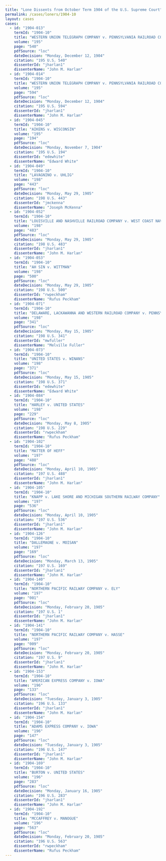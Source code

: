 ```yaml
---
title: "Lone Dissents from October Term 1904 of the U.S. Supreme Court"
permalink: /cases/loners/1904-10
layout: cases
cases:
  - id: "1904-013"
    termId: "1904-10"
    title: "WESTERN UNION TELEGRAPH COMPANY v. PENNSYLVANIA RAILROAD COMPANY et al."
    volume: "195"
    page: "540"
    pdfSource: "loc"
    dateDecision: "Monday, December 12, 1904"
    citation: "195 U.S. 540"
    dissenterId: "jharlan1"
    dissenterName: "John M. Harlan"
  - id: "1904-014"
    termId: "1904-10"
    title: "WESTERN UNION TELEGRAPH COMPANY v. PENNSYLVANIA RAILROAD COMPANY"
    volume: "195"
    page: "594"
    pdfSource: "loc"
    dateDecision: "Monday, December 12, 1904"
    citation: "195 U.S. 594"
    dissenterId: "jharlan1"
    dissenterName: "John M. Harlan"
  - id: "1904-045"
    termId: "1904-10"
    title: "AIKENS v. WISCONSIN"
    volume: "195"
    page: "194"
    pdfSource: "loc"
    dateDecision: "Monday, November 7, 1904"
    citation: "195 U.S. 194"
    dissenterId: "edewhite"
    dissenterName: "Edward White"
  - id: "1904-049"
    termId: "1904-10"
    title: "LAVAGNINO v. UHLIG"
    volume: "198"
    page: "443"
    pdfSource: "loc"
    dateDecision: "Monday, May 29, 1905"
    citation: "198 U.S. 443"
    dissenterId: "jmckenna"
    dissenterName: "Joseph McKenna"
  - id: "1904-052"
    termId: "1904-10"
    title: "LOUISVILLE AND NASHVILLE RAILROAD COMPANY v. WEST COAST NAVAL STORES COMPANY"
    volume: "198"
    page: "483"
    pdfSource: "loc"
    dateDecision: "Monday, May 29, 1905"
    citation: "198 U.S. 483"
    dissenterId: "jharlan1"
    dissenterName: "John M. Harlan"
  - id: "1904-053"
    termId: "1904-10"
    title: "AH SIN v. WITTMAN"
    volume: "198"
    page: "500"
    pdfSource: "loc"
    dateDecision: "Monday, May 29, 1905"
    citation: "198 U.S. 500"
    dissenterId: "rwpeckham"
    dissenterName: "Rufus Peckham"
  - id: "1904-071"
    termId: "1904-10"
    title: "DELAWARE, LACKAWANNA AND WESTERN RAILROAD COMPANY v. PENNSYLVANIA"
    volume: "198"
    page: "341"
    pdfSource: "loc"
    dateDecision: "Monday, May 15, 1905"
    citation: "198 U.S. 341"
    dissenterId: "mwfuller"
    dissenterName: "Melville Fuller"
  - id: "1904-073"
    termId: "1904-10"
    title: "UNITED STATES v. WINANS"
    volume: "198"
    page: "371"
    pdfSource: "loc"
    dateDecision: "Monday, May 15, 1905"
    citation: "198 U.S. 371"
    dissenterId: "edewhite"
    dissenterName: "Edward White"
  - id: "1904-084"
    termId: "1904-10"
    title: "HARLEY v. UNITED STATES"
    volume: "198"
    page: "229"
    pdfSource: "loc"
    dateDecision: "Monday, May 8, 1905"
    citation: "198 U.S. 229"
    dissenterId: "rwpeckham"
    dissenterName: "Rufus Peckham"
  - id: "1904-102"
    termId: "1904-10"
    title: "MATTER OF HEFF"
    volume: "197"
    page: "488"
    pdfSource: "loc"
    dateDecision: "Monday, April 10, 1905"
    citation: "197 U.S. 488"
    dissenterId: "jharlan1"
    dissenterName: "John M. Harlan"
  - id: "1904-105"
    termId: "1904-10"
    title: "KNAPP v. LAKE SHORE AND MICHIGAN SOUTHERN RAILWAY COMPANY"
    volume: "197"
    page: "536"
    pdfSource: "loc"
    dateDecision: "Monday, April 10, 1905"
    citation: "197 U.S. 536"
    dissenterId: "jharlan1"
    dissenterName: "John M. Harlan"
  - id: "1904-126"
    termId: "1904-10"
    title: "DALLEMAGNE v. MOISAN"
    volume: "197"
    page: "169"
    pdfSource: "loc"
    dateDecision: "Monday, March 13, 1905"
    citation: "197 U.S. 169"
    dissenterId: "jharlan1"
    dissenterName: "John M. Harlan"
  - id: "1904-140"
    termId: "1904-10"
    title: "NORTHERN PACIFIC RAILWAY COMPANY v. ELY"
    volume: "197"
    page: "001"
    pdfSource: "loc"
    dateDecision: "Monday, February 20, 1905"
    citation: "197 U.S. 1"
    dissenterId: "jharlan1"
    dissenterName: "John M. Harlan"
  - id: "1904-141"
    termId: "1904-10"
    title: "NORTHERN PACIFIC RAILWAY COMPANY v. HASSE"
    volume: "197"
    page: "009"
    pdfSource: "loc"
    dateDecision: "Monday, February 20, 1905"
    citation: "197 U.S. 9"
    dissenterId: "jharlan1"
    dissenterName: "John M. Harlan"
  - id: "1904-153"
    termId: "1904-10"
    title: "AMERICAN EXPRESS COMPANY v. IOWA"
    volume: "196"
    page: "133"
    pdfSource: "loc"
    dateDecision: "Tuesday, January 3, 1905"
    citation: "196 U.S. 133"
    dissenterId: "jharlan1"
    dissenterName: "John M. Harlan"
  - id: "1904-154"
    termId: "1904-10"
    title: "ADAMS EXPRESS COMPANY v. IOWA"
    volume: "196"
    page: "147"
    pdfSource: "loc"
    dateDecision: "Tuesday, January 3, 1905"
    citation: "196 U.S. 147"
    dissenterId: "jharlan1"
    dissenterName: "John M. Harlan"
  - id: "1904-169"
    termId: "1904-10"
    title: "BURTON v. UNITED STATES"
    volume: "196"
    page: "283"
    pdfSource: "loc"
    dateDecision: "Monday, January 16, 1905"
    citation: "196 U.S. 283"
    dissenterId: "jharlan1"
    dissenterName: "John M. Harlan"
  - id: "1904-192"
    termId: "1904-10"
    title: "MCCAFFREY v. MANOGUE"
    volume: "196"
    page: "563"
    pdfSource: "loc"
    dateDecision: "Monday, February 20, 1905"
    citation: "196 U.S. 563"
    dissenterId: "rwpeckham"
    dissenterName: "Rufus Peckham"
---
```

